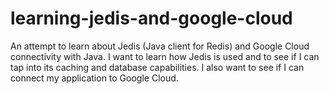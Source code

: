 # learning-jedis-and-google-cloud
An attempt to learn about Jedis (Java client for Redis) and Google Cloud connectivity with Java. I want to learn how Jedis is used and to see if I can tap into its caching and database capabilities. I also want to see if I can connect my application to Google Cloud.
